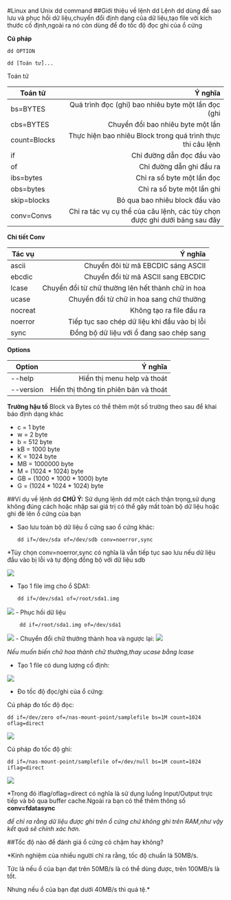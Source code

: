 #Linux and Unix dd command
##Giới thiệu về lệnh dd
Lệnh dd dùng để sao lưu và phục hồi dữ liệu,chuyển đổi định dạng của dữ liệu,tạo file với kích thước cố định,ngoài ra nó còn dùng để đo tốc độ đọc ghi của ổ cứng

**Cú pháp**

    dd OPTION 
    
    dd [Toán tử]...
    
Toán tử

| Toán tử |Ý nghĩa |
| ------------- |-----:|
| bs=BYTES | Quá trình đọc (ghi) bao nhiêu byte một lần đọc (ghi |
| cbs=BYTES |  Chuyển đổi bao nhiêu byte một lần |
| count=Blocks | Thực hiện bao nhiêu Block trong quá trình thực thi câu lệnh |
| if | Chỉ đường dẫn đọc đầu vào |
| of | Chỉ đường dẫn ghi đầu ra |
| ibs=bytes | Chỉ ra số byte một lần đọc |
| obs=bytes | Chỉ ra số byte một lần ghi |
| skip=blocks | Bỏ qua bao nhiêu block đầu vào |
| conv=Convs | Chỉ ra tác vụ cụ thể của câu lệnh, các tùy chọn được ghi dưới bảng sau đây |

**Chi tiết Conv**

| Tác vụ | Ý nghĩa |
| ------------- |-----:|
| ascii | Chuyển đôi từ mã EBCDIC sáng ASCII |
| ebcdic | Chuyển đổi từ mã ASCII sang EBCDIC |
| lcase | Chuyển đổi từ chữ thường lên hết thành chữ in hoa |
| ucase | Chuyển đổi từ chữ in hoa sang chữ thường |
| nocreat | Không tạo ra file đầu ra |
| noerror | Tiếp tục sao chép dữ liệu khi đầu vào bị lỗi |
| sync | Đồng bộ dữ liệu với ổ đang sao chép sang |

**Options**

| Option | Ý nghĩa |
| ------------- |-----:|
| --help | Hiển thị menu help và thoát |
| --version | Hiển thị thông tin phiên bản và thoát |

**Trường hậu tố**
Block và Bytes có thể thêm một số trường theo sau để khai báo định dạng khác
- c = 1 byte
- w = 2 byte
- b = 512 byte
- kB = 1000 byte
- K = 1024 byte
- MB = 1000000 byte
- M = (1024 * 1024) byte
- GB = (1000 * 1000 * 1000) byte
- G = (1024 * 1024 * 1024) byte

##Ví dụ về lệnh dd
**CHÚ Ý:** Sử dụng lệnh dd một cách thận trọng,sử dụng không đúng cách hoặc nhập sai giá trị có thể gây mất toàn bộ dữ liệu hoặc ghi đè lên ổ cứng của bạn

- Sao lưu toàn bộ dữ liệu ổ cứng sao ổ cứng khác:
 
    ```dd if=/dev/sda of=/dev/sdb conv=noerror,sync```

*Tùy chọn conv=noerror,sync có nghĩa là vẫn tiếp tục sao lưu nếu dữ liệu đầu vào bị lỗi và tự động đồng bộ với dữ liệu sdb

<img src="http://i.imgur.com/Z5QQDOa.png">

- Tạo 1 file img cho ổ SDA1:
 
    ```dd if=/dev/sda1 of=/root/sda1.img```
<img src="http://i.imgur.com/itpQEdW.png">
- Phục hồi dữ liệu
 
        dd if=/root/sda1.img of=/dev/sda1

<img src="http://i.imgur.com/jdIBQYN.png">
- Chuyển đổi chữ thường thành hoa và ngược lại:
 
<img src="http://i.imgur.com/4Dv91QD.png">

*Nếu muốn biến chữ hoa thành chữ thường,thay ucase bằng lcase*

- Tạo 1 file có dung lượng cố định:

<img src="http://i.imgur.com/er6sjjc.png">

- Đo tốc độ đọc/ghi của ổ cứng:

Cú pháp đo tốc độ đọc:

    dd if=/dev/zero of=/nas-mount-point/samplefile bs=1M count=1024 oflag=direct
    
<img src="http://i.imgur.com/ZRkCsip.png">

Cú pháp đo tốc độ ghi:

    dd if=/nas-mount-point/samplefile of=/dev/null bs=1M count=1024 iflag=direct
    
<img src="http://i.imgur.com/32N1ARz.png">

*Trong đó iflag/oflag=direct có nghĩa là sử dụng luồng Input/Output trực tiếp và bỏ qua buffer cache.Ngoài ra bạn có thể thêm thông số **conv=fdatasync**

*để chỉ ra rằng dữ liệu được ghi trên ổ cứng chứ không ghi trên RAM,như vậy kết quả sẽ chính xác hơn.*

##Tốc độ nào để đánh giá ổ cứng có chậm hay không?

*Kinh nghiệm của nhiều người chỉ ra rằng, tốc độ chuẩn là 50MB/s.

Tức là nếu ổ của bạn đạt trên 50MB/s là có thể dùng được, trên 100MB/s là tốt.

Nhưng nếu ổ của bạn đạt dưới 40MB/s thì quá tệ.*
